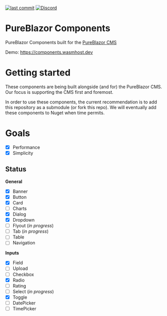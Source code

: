 [![last commit](https://img.shields.io/github/last-commit/pureblazor/components?style=flat-square)](https://github.com/pureblazor/components/commits/main)
[![Discord](https://img.shields.io/discord/984241021225414787?style=flat-square)](https://discord.gg/PeBbYy6WKq)

# PureBlazor Components
PureBlazor Components built for the [PureBlazor CMS](https://pureblazor.com)

Demo: https://components.wasmhost.dev

# Getting started
These components are being built alongside (and for) the PureBlazor CMS. Our focus is supporting the CMS first and foremost.

In order to use these components, the current recommendation is to add this repository as a submodule (or fork this repo). We will eventually add these components to Nuget when time permits.

# Goals
- [x] Performance
- [x] Simplicity

## Status

**General**
- [x] Banner
- [x] Button
- [x] Card
- [ ] Charts
- [x] Dialog
- [x] Dropdown
- [ ] Flyout (_in progress_)
- [ ] Tab (_in progress_)
- [ ] Table
- [ ] Navigation

**Inputs**
- [x] Field
- [ ] Upload
- [ ] Checkbox
- [x] Radio
- [ ] Rating
- [ ] Select (_in progress_)
- [x] Toggle
- [ ] DatePicker
- [ ] TimePicker 
